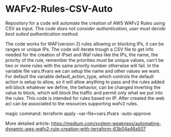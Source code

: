 # WAFv2-Rules-CSV-Auto
Repository for a code will automate the creation of AWS WAFv2 Rules using CSV as input.
*This code does not consider authentication, user must decide best suited authentication method.*

The code works for WAF(version 2) rules allowing or blocking IPs, it can be ranges or unique IPs. The code will iterate trough a CSV file to get info needed for the creation of IPset and Waf rules like the IPs, the name, the priority of the rule, remember the priorities must be unique values, can't be two or more rules with the same priority number otherwise will fail. In the variable file vars.tfvars we can setup the name and other values we want. For default the variable default_action_type, which controls the default action is setup to allow, so it will allow anything to pass and the rules added will block whatever we define, the behavior, can be changed inverting the value to block, which will block the traffic and permit only what we put into the rules. This code is intended for rules based on IP. After created the web acl can be associated to the resources supporting wafv2 rules.

magic command: terraform apply -var-file=vars.tfvars -auto-approve

More detailed article: https://medium.com/system-weakness/automating-dynamic-aws-wafv2-rule-creation-with-terraform-63b04a46a507
